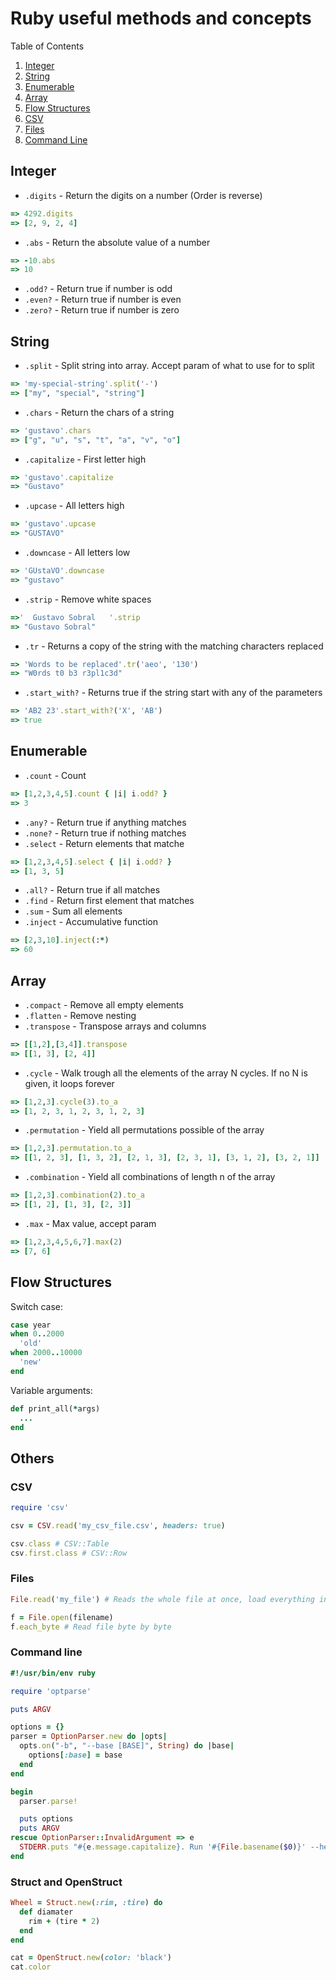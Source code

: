 # Ruby useful methods and concepts

Table of Contents
1. [Integer](#integer)
2. [String](#string)
3. [Enumerable](#enumerable)
4. [Array](#array)
5. [Flow Structures](#flow-structures)
6. [CSV](#csv)
7. [Files](#files)
8. [Command Line](#command-line)

## Integer

- `.digits` - Return the digits on a number (Order is reverse)
```ruby
=> 4292.digits
=> [2, 9, 2, 4]
```
- `.abs` - Return the absolute value of a number
```ruby
=> -10.abs
=> 10
```
- `.odd?` - Return true if number is odd
- `.even?` - Return true if number is even
- `.zero?` - Return true if number is zero

## String

- `.split` - Split string into array. Accept param of what to use for to split
```ruby
=> 'my-special-string'.split('-')
=> ["my", "special", "string"]
```
- `.chars` - Return the chars of a string
```ruby
=> 'gustavo'.chars
=> ["g", "u", "s", "t", "a", "v", "o"]
```
- `.capitalize` - First letter high
```ruby
=> 'gustavo'.capitalize
=> "Gustavo"
```
- `.upcase` - All letters high
```ruby
=> 'gustavo'.upcase
=> "GUSTAVO"
```
- `.downcase` - All letters low
```ruby
=> 'GUstaVO'.downcase
=> "gustavo"
```
- `.strip` - Remove white spaces
```ruby
=>'  Gustavo Sobral   '.strip
=> "Gustavo Sobral"
```
- `.tr` - Returns a copy of the string with the matching characters replaced
```ruby
=> 'Words to be replaced'.tr('aeo', '130')
=> "W0rds t0 b3 r3pl1c3d"
```
- `.start_with?` - Returns true if the string start with any of the parameters
```ruby
=> 'AB2 23'.start_with?('X', 'AB')
=> true
```

## Enumerable

- `.count` - Count
```ruby
=> [1,2,3,4,5].count { |i| i.odd? }
=> 3
```
- `.any?` - Return true if anything matches
- `.none?` - Return true if nothing matches
- `.select` - Return elements that matche
```ruby
=> [1,2,3,4,5].select { |i| i.odd? }
=> [1, 3, 5]
```
- `.all?` - Return true if all matches
- `.find` - Return first element that matches
- `.sum` - Sum all elements
- `.inject` - Accumulative function
```ruby
=> [2,3,10].inject(:*)
=> 60
```

## Array

- `.compact` - Remove all empty elements
- `.flatten` - Remove nesting
- `.transpose` - Transpose arrays and columns
```ruby
=> [[1,2],[3,4]].transpose
=> [[1, 3], [2, 4]]
```
- `.cycle` - Walk trough all the elements of the array N cycles. If no N is given, it loops forever
```ruby
=> [1,2,3].cycle(3).to_a
=> [1, 2, 3, 1, 2, 3, 1, 2, 3]
```
- `.permutation` - Yield all permutations possible of the array
```ruby
=> [1,2,3].permutation.to_a
=> [[1, 2, 3], [1, 3, 2], [2, 1, 3], [2, 3, 1], [3, 1, 2], [3, 2, 1]]
```
- `.combination` - Yield all combinations of length n of the array
```ruby
=> [1,2,3].combination(2).to_a
=> [[1, 2], [1, 3], [2, 3]]
```
- `.max` - Max value, accept param
```ruby
=> [1,2,3,4,5,6,7].max(2)
=> [7, 6]
```

## Flow Structures

Switch case:
```ruby
case year
when 0..2000
  'old'
when 2000..10000
  'new'
end
```

Variable arguments:
```ruby
def print_all(*args)
  ...
end
```

## Others

### CSV

```ruby
require 'csv'

csv = CSV.read('my_csv_file.csv', headers: true)

csv.class # CSV::Table
csv.first.class # CSV::Row
```

### Files

```ruby
File.read('my_file') # Reads the whole file at once, load everything in memory

f = File.open(filename)
f.each_byte # Read file byte by byte
```

### Command line

```ruby
#!/usr/bin/env ruby

require 'optparse'

puts ARGV

options = {}
parser = OptionParser.new do |opts|
  opts.on("-b", "--base [BASE]", String) do |base|
    options[:base] = base
  end
end

begin
  parser.parse!

  puts options
  puts ARGV
rescue OptionParser::InvalidArgument => e
  STDERR.puts "#{e.message.capitalize}. Run '#{File.basename($0)}' --help for details."
end
```

### Struct and OpenStruct

```ruby
Wheel = Struct.new(:rim, :tire) do
  def diamater
    rim + (tire * 2)
  end
end
```

```ruby
cat = OpenStruct.new(color: 'black')
cat.color
```
